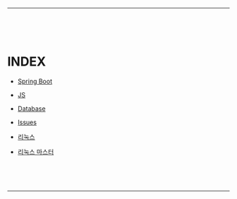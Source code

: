 - - -
<br><br><br>



# INDEX

* [Spring Boot][springboot_link]
 
[springboot_link]: https://github.com/Young-Geun/ETC/blob/main/Spring%20Boot/README.md



* [JS][js_link]
 
[js_link]: https://github.com/Young-Geun/ETC/blob/main/JS/README.md



* [Database][db_link]
 
[db_link]: https://github.com/Young-Geun/ETC/blob/main/Database/README.md



* [Issues][issues_link]
 
[issues_link]: https://github.com/Young-Geun/ETC/tree/main/Issues/README.md



* [리눅스][linux_link]
 
[linux_link]: https://github.com/Young-Geun/ETC/blob/main/Linux/README.md



* [리눅스 마스터][linux_master_link]
 
[linux_master_link]: https://github.com/Young-Geun/ETC/blob/main/Linux/%EB%A6%AC%EB%88%85%EC%8A%A4%EB%A7%88%EC%8A%A4%ED%84%B0.md



<br><br><br>
- - -
